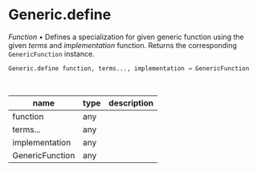 # Generic.define

_Function_ &bull; Defines a specialization for given generic function using the given _terms_ and _implementation_ function. Returns the corresponding `GenericFunction` instance.

<pre><code>Generic.define function, terms..., implementation &rarr; GenericFunction</code></pre>
<br>

| name | type | description |
|------|------|-------------|
|function|any||
|terms...|any||
|implementation|any||
|GenericFunction|any||


